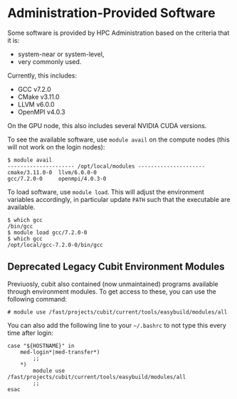# Administration-Provided Software

Some software is provided by HPC Administration based on the criteria that it is:

- system-near or system-level,
- very commonly used.

Currently, this includes:

- GCC v7.2.0
- CMake v3.11.0
- LLVM v6.0.0
- OpenMPI v4.0.3

On the GPU node, this also includes several NVIDIA CUDA versions.

To see the available software, use `module avail` on the compute nodes (this will not work on the login nodes):

```terminal
$ module avail
--------------------- /opt/local/modules ---------------------
cmake/3.11.0-0  llvm/6.0.0-0
gcc/7.2.0-0     openmpi/4.0.3-0
```

To load software, use `module load`.
This will adjust the environment variables accordingly, in particular update `PATH` such that the executable are available.

```terminal
$ which gcc
/bin/gcc
$ module load gcc/7.2.0-0
$ which gcc
/opt/local/gcc-7.2.0-0/bin/gcc
```

## Deprecated Legacy Cubit Environment Modules

Previuosly, cubit also contained (now unmaintained) programs available through environment modules. To get access to these, you can use the following command:

```
# module use /fast/projects/cubit/current/tools/easybuild/modules/all
```

You can also add the following line to your `~/.bashrc` to not type this every time after login:

```
case "${HOSTNAME}" in
    med-login*|med-transfer*)
        ;;
    *)
        module use /fast/projects/cubit/current/tools/easybuild/modules/all
        ;;
esac
```

